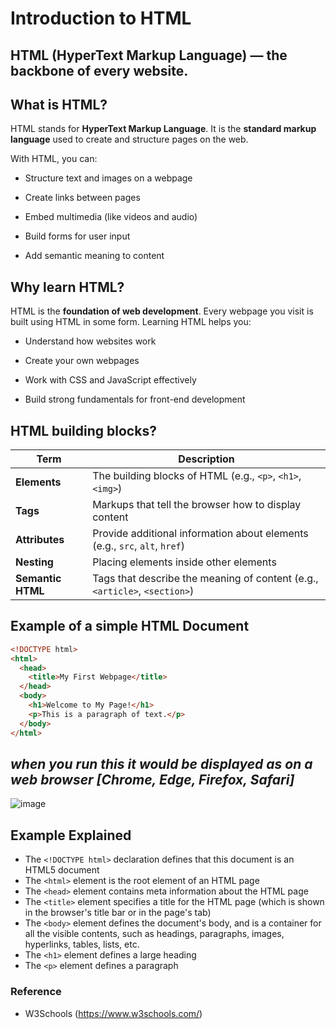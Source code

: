 # Introduction to HTML
##  HTML (HyperText Markup Language) — the backbone of every website.

## What is HTML?
HTML stands for **HyperText Markup Language**. It is the **standard markup language** used to create and structure pages on the web.

With HTML, you can:

- Structure text and images on a webpage

- Create links between pages

- Embed multimedia (like videos and audio)

- Build forms for user input

- Add semantic meaning to content

## Why learn HTML?  
HTML is the **foundation of web development**. Every webpage you visit is built using HTML in some form. Learning HTML helps you:

- Understand how websites work

- Create your own webpages

- Work with CSS and JavaScript effectively

- Build strong fundamentals for front-end development

## HTML building blocks?  

| Term              | Description                                                                |
| ----------------- | -------------------------------------------------------------------------- |
| **Elements**      | The building blocks of HTML (e.g., `<p>`, `<h1>`, `<img>`)                 |
| **Tags**          | Markups that tell the browser how to display content                       |
| **Attributes**    | Provide additional information about elements (e.g., `src`, `alt`, `href`) |
| **Nesting**       | Placing elements inside other elements                                     |
| **Semantic HTML** | Tags that describe the meaning of content (e.g., `<article>`, `<section>`) |


## Example of a simple HTML Document

```html 
<!DOCTYPE html>
<html>
  <head>
    <title>My First Webpage</title>
  </head>
  <body>
    <h1>Welcome to My Page!</h1>
    <p>This is a paragraph of text.</p>
  </body>
</html>
```

## *when you run this it would be displayed as on a web browser [Chrome,  Edge, Firefox, Safari]* 
![image](https://github.com/user-attachments/assets/372572ad-2159-494f-bbfd-a9ce0b2f2847)


## Example Explained
- The `<!DOCTYPE html>` declaration defines that this document is an HTML5 document
- The `<html>` element is the root element of an HTML page
- The `<head>` element contains meta information about the HTML page
- The `<title>` element specifies a title for the HTML page (which is shown in the browser's title bar or in the page's tab)
- The `<body>` element defines the document's body, and is a container for all the visible contents, such as headings, paragraphs, images, hyperlinks, tables, lists, etc.
- The `<h1>` element defines a large heading
- The `<p>` element defines a paragraph

### Reference
- W3Schools (https://www.w3schools.com/)
